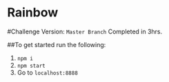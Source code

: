 # Rainbow

#Challenge Version: `Master Branch`
Completed in 3hrs.

##To get started run the following:
1. ```` npm i ````
2. ```` npm start ````
3. Go to ```` localhost:8888 ````
